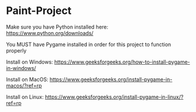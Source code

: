 # Paint-Project

Make sure you have Python installed here: https://www.python.org/downloads/

You MUST have Pygame installed in order for this project to function properly

Install on Windows: https://www.geeksforgeeks.org/how-to-install-pygame-in-windows/

Install on MacOS: https://www.geeksforgeeks.org/install-pygame-in-macos/?ref=rp

Install on Linux: https://www.geeksforgeeks.org/install-pygame-in-linux/?ref=rp
